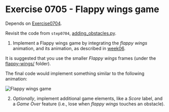 # Exercise 0705 - Flappy wings game

Depends on [Exercise0704](Exercise0704.md).

Revisit the code from ``step0704``, [adding_obstacles.py](../step0704/adding_obstacles.py).

1. Implement a Flappy wings game by integrating the *flappy wings* animation, and its animation, as
described in [week06](../../week06-animations).

It is suggested that you use the smaller *Flappy wings* frames (under the [flappy-wings/](flappy-wings) folder).

The final code would implement something similar to the following animation:

![Flappy wings game](flappy_wings_final.gif)

2. *Optionally*, implement additional game elements, like a *Score* label, and a *Game Over* feature
(i.e., lose when *flappy wings* touches an obstacle).
